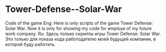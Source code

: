# Tower-Defense--Solar-War
Code of the game
Eng: Here is only scripts of the game Tower Defense: Solar War. Now it is only for showing my code for employe of my future work company.
Ru: Здесь только скрипты игры Tower Defense: Solar War. Это только для показа кода работодателю моей будущей компании, в которой буду работать.
